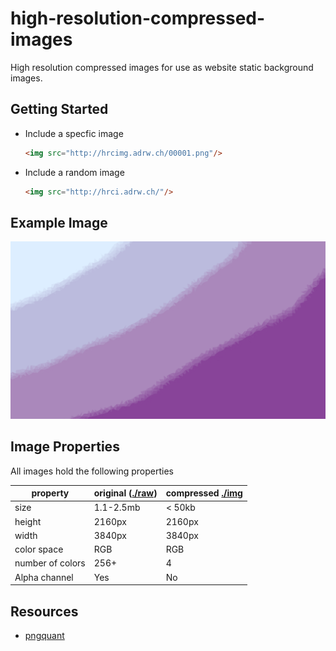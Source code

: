 # high-resolution-compressed-images
High resolution compressed images for use as website static background images.

## Getting Started
- Include a specfic image
  ```HTML
  <img src="http://hrcimg.adrw.ch/00001.png"/>
  ```

- Include a random image
  ```HTML
  <img src="http://hrci.adrw.ch/"/>
  ```

## Example Image
![00001](./img/00001c.png)

## Image Properties
All images hold the following properties

| property | original ([./raw](./raw)) | compressed [./img](./img) | 
|---|---|---|
| size | 1.1-2.5mb | < 50kb |
| height | 2160px | 2160px |
| width | 3840px | 3840px |
| color space | RGB | RGB |
| number of colors | 256+ | 4 |
| Alpha channel | Yes | No |

## Resources
- [pngquant](https://github.com/kornelski/pngquant)